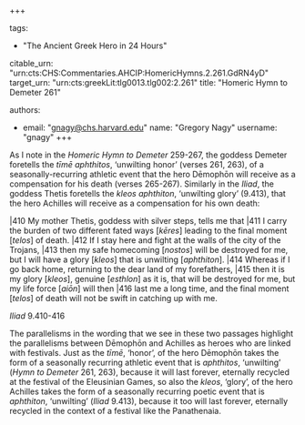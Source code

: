 +++

tags:
- "The Ancient Greek Hero in 24 Hours"

citable_urn: "urn:cts:CHS:Commentaries.AHCIP:HomericHymns.2.261.GdRN4yD"
target_urn: "urn:cts:greekLit:tlg0013.tlg002:2.261"
title: "Homeric Hymn to Demeter 261"

authors:
- email: "gnagy@chs.harvard.edu"
  name: "Gregory Nagy"
  username: "gnagy"
+++

<p>As I note in the <em>Homeric Hymn to Demeter</em> 259-267, the goddess Demeter foretells the <em>tīmē</em> <em>aphthitos</em>, ‘unwilting honor’ (verses 261, 263), of a seasonally-recurring athletic event that the hero Dēmophōn will receive as a compensation for his death (verses 265-267). Similarly in the <em>Iliad</em>, the goddess Thetis foretells the <em>kleos aphthiton</em>, ‘unwilting glory’ (9.413), that the hero Achilles will receive as a compensation for his own death:</p><p>|410 My mother Thetis, goddess with silver steps, tells me that |411 I carry the burden of two different fated ways [<em>kēres</em>] leading to the final moment [<em>telos</em>] of death. |412 If I stay here and fight at the walls of the city of the Trojans, |413 then my safe homecoming [<em>nostos</em>] will be destroyed for me, but I will have a glory [<em>kleos</em>] that is unwilting [<em>aphthiton</em>]. |414 Whereas if I go back home, returning to the dear land of my forefathers, |415 then it is my glory [<em>kleos</em>], genuine [<em>esthlon</em>] as it is, that will be destroyed for me, but my life force [<em>aiōn</em>] will then |416 last me a long time, and the final moment [<em>telos</em>] of death will not be swift in catching up with me. </p><p><em>Iliad</em> 9.410-416</p><p>The parallelisms in the wording that we see in these two passages highlight the parallelisms between Dēmophōn and Achilles as heroes who are linked with festivals. Just as the <em>tīmē</em>, ‘honor’, of the hero Dēmophōn takes the form of a seasonally recurring athletic event that is <em>aphthitos</em>, ‘unwilting’ (<em>Hymn to Demeter</em> 261, 263), because it will last forever, eternally recycled at the festival of the Eleusinian Games, so also the <em>kleos</em>, ‘glory’, of the hero Achilles takes the form of a seasonally recurring poetic event that is <em>aphthiton</em>, ‘unwilting’ (<em>Iliad</em> 9.413), because it too will last forever, eternally recycled in the context of a festival like the Panathenaia. </p>